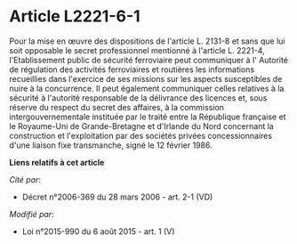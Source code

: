 # Article L2221-6-1

Pour la mise en œuvre des dispositions de l'article L. 2131-8 et sans que lui soit opposable le secret professionnel
mentionné à l'article L. 2221-4, l'Etablissement public de sécurité ferroviaire peut communiquer à l'     Autorité de
régulation des activités ferroviaires et routières  les informations recueillies dans l'exercice de ses missions sur les
aspects susceptibles de nuire à la concurrence. Il peut également communiquer celles relatives à la sécurité à l'autorité
responsable de la délivrance des licences et, sous réserve du respect du secret des affaires, à la commission
intergouvernementale instituée par le traité entre la République française et le Royaume-Uni de Grande-Bretagne et d'Irlande
du Nord concernant la construction et l'exploitation par des sociétés privées concessionnaires d'une liaison fixe
transmanche, signé le 12 février 1986.

**Liens relatifs à cet article**

_Cité par_:

  - Décret n°2006-369 du 28 mars 2006 - art. 2-1 (VD)

_Modifié par_:

  - Loi n°2015-990 du 6 août 2015 - art. 1 (V)
